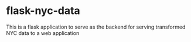 # flask-nyc-data
This is a flask application to serve as the backend for serving transformed NYC data to a web application
